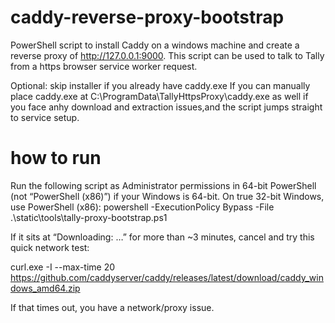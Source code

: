# caddy-reverse-proxy-bootstrap
PowerShell script to install Caddy on a windows machine and create a reverse proxy of http://127.0.0.1:9000. This script can be used to talk to Tally from a https browser service worker request.  

Optional: skip installer if you already have caddy.exe
If you can manually place caddy.exe at C:\ProgramData\TallyHttpsProxy\caddy.exe as well if you face anhy download and extraction issues,and the script jumps straight to service setup. 

# how to run
Run the following script as Administrator permissions in 64-bit PowerShell (not “PowerShell (x86)”) if your Windows is 64-bit. On true 32-bit Windows, use PowerShell (x86):
powershell -ExecutionPolicy Bypass -File .\static\tools\tally-proxy-bootstrap.ps1

If it sits at “Downloading: …” for more than ~3 minutes, cancel and try this quick network test:

curl.exe -I --max-time 20 https://github.com/caddyserver/caddy/releases/latest/download/caddy_windows_amd64.zip

If that times out, you have a network/proxy issue.
